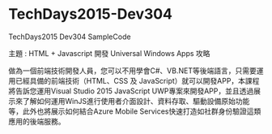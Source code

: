 # TechDays2015-Dev304
TechDays2015 Dev304 SampleCode

主題 : HTML + Javascript 開發 Universal Windows Apps 攻略

做為一個前端技術開發人員，您可以不用學會C#、VB.NET等後端語言，只需要運用已經具備的前端技術（HTML、CSS 及 JavaScript）就可以開發APP，本課程將告訴您運用Visual Studio 2015 JavaScript UWP專案來開發APP，並且透過展示來了解如何運用WinJS進行使用者介面設計、資料存取、驅動設備原始功能等，此外也將展示如何結合Azure Mobile Services快速打造如社群身份驗證這類應用的後端服務。
